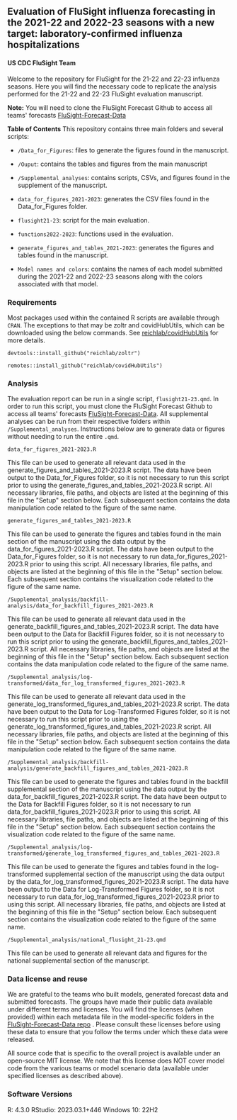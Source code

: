 ## Evaluation of FluSight influenza forecasting in the 2021-22 and 2022-23 seasons with a new target: laboratory-confirmed influenza hospitalizations

#### US CDC FluSight Team

Welcome to the repository for FluSight for the 21-22 and 22-23 influenza seasons. Here you will find the necessary code to replicate the analysis performed for the 21-22 and 22-23 FluSight evaluation manuscript.

**Note:** You will need to clone the FluSight Forecast Github to access all teams' forecasts [FluSight-Forecast-Data](https://github.com/cdcepi/flusight-forecast-data "https://github.com/cdcepi/flusight-forecast-data")

**Table of Contents** This repository contains three main folders and several scripts:

-   `/Data_for_Figures`: files to generate the figures found in the manuscript.

-   `/Ouput`: contains the tables and figures from the main manuscript

-   `/Supplemental_analyses`: contains scripts, CSVs, and figures found in the supplement of the manuscript.

-   `data_for_figures_2021-2023`: generates the CSV files found in the Data_for_Figures folder.

-   `flusight21-23`: script for the main evaluation.

-   `functions2022-2023`: functions used in the evaluation.

-   `generate_figures_and_tables_2021-2023`: generates the figures and tables found in the manuscript.

-   `Model names and colors`: contains the names of each model submitted during the 2021-22 and 2022-23 seasons along with the colors associated with that model.

### Requirements

Most packages used within the contained R scripts are available through `CRAN`. The exceptions to that may be zoltr and covidHubUtils, which can be downloaded using the below commands. See [reichlab/covidHubUtils](https://github.com/reichlab/covidHubUtils) for more details.

`devtools::install_github("reichlab/zoltr")`

`remotes::install_github("reichlab/covidHubUtils")`

### Analysis

The evaluation report can be run in a single script, `flusight21-23.qmd`. In order to run this script, you must clone the FluSight Forecast Github to access all teams' forecasts [FluSight-Forecast-Data](https://github.com/cdcepi/flusight-forecast-data "https://github.com/cdcepi/flusight-forecast-data"). All supplemental analyses can be run from their respective folders within `/Supplemental_analyses`. Instructions below are to generate data or figures without needing to run the entire `.qmd`.

`data_for_figures_2021-2023.R`

This file can be used to generate all relevant data used in the generate_figures_and_tables_2021-2023.R script. The data have been output to the Data_for_Figures folder, so it is not necessary to run this script prior to using the generate_figures_and_tables_2021-2023.R script. All necessary libraries, file paths, and objects are listed at the beginning of this file in the "Setup" section below. Each subsequent section contains the data manipulation code related to the figure of the same name.

`generate_figures_and_tables_2021-2023.R`

This file can be used to generate the figures and tables found in the main section of the manuscript using the data output by the data_for_figures_2021-2023.R script. The data have been output to the Data_for_Figures folder, so it is not necessary to run data_for_figures_2021-2023.R prior to using this script. All necessary libraries, file paths, and objects are listed at the beginning of this file in the "Setup" section below. Each subsequent section contains the visualization code related to the figure of the same name.

`/Supplemental_analysis/backfill-analysis/data_for_backfill_figures_2021-2023.R`

This file can be used to generate all relevant data used in the generate_backfill_figures_and_tables_2021-2023.R script. The data have been output to the Data for Backfill Figures folder, so it is not necessary to run this script prior to using the generate_backfill_figures_and_tables_2021-2023.R script. All necessary libraries, file paths, and objects are listed at the beginning of this file in the "Setup" section below. Each subsequent section contains the data manipulation code related to the figure of the same name.

`/Supplemental_analysis/log-transformed/data_for_log_transformed_figures_2021-2023.R`

This file can be used to generate all relevant data used in the generate_log_transformed_figures_and_tables_2021-2023.R script. The data have been output to the Data for Log-Transformed Figures folder, so it is not necessary to run this script prior to using the generate_log_transformed_figures_and_tables_2021-2023.R script. All necessary libraries, file paths, and objects are listed at the beginning of this file in the "Setup" section below. Each subsequent section contains the data manipulation code related to the figure of the same name.

`/Supplemental_analysis/backfill-analysis/generate_backfill_figures_and_tables_2021-2023.R`

This file can be used to generate the figures and tables found in the backfill supplemental section of the manuscript using the data output by the data_for_backfill_figures_2021-2023.R script. The data have been output to the Data for Backfill Figures folder, so it is not necessary to run data_for_backfill_figures_2021-2023.R prior to using this script. All necessary libraries, file paths, and objects are listed at the beginning of this file in the "Setup" section below. Each subsequent section contains the visualization code related to the figure of the same name.

`/Supplemental_analysis/log-transformed/generate_log_transformed_figures_and_tables_2021-2023.R`

This file can be used to generate the figures and tables found in the log-transformed supplemental section of the manuscript using the data output by the data_for_log_transformed_figures_2021-2023.R script. The data have been output to the Data for Log-Transformed Figures folder, so it is not necessary to run data_for_log_transformed_figures_2021-2023.R prior to using this script. All necessary libraries, file paths, and objects are listed at the beginning of this file in the "Setup" section below. Each subsequent section contains the visualization code related to the figure of the same name.

`/Supplemental_analysis/national_flusight_21-23.qmd`

This file can be used to generate all relevant data and figures for the national supplemental section of the manuscript.

### Data license and reuse

We are grateful to the teams who built models, generated forecast data and submitted forecasts. The groups have made their public data available under different terms and licenses. You will find the licenses (when provided) within each metadata file in the model-specific folders in the [FluSight-Forecast-Data repo](https://github.com/cdcepi/flusight-forecast-data "https://github.com/cdcepi/flusight-forecast-data") . Please consult these licenses before using these data to ensure that you follow the terms under which these data were released.

All source code that is specific to the overall project is available under an open-source MIT license. We note that this license does NOT cover model code from the various teams or model scenario data (available under specified licenses as described above).

### Software Versions

R: 4.3.0
RStudio: 2023.03.1+446
Windows 10: 22H2
